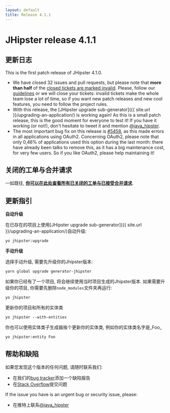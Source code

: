 ```yaml
---
layout: default
title: Release 4.1.1
---
```


JHipster release 4.1.1
==================

更新日志
----------

This is the first patch release of JHipster 4.1.0.

- We have closed 32 issues and pull requests, but please note that **more than half** of the [closed tickets are marked invalid](https://github.com/jhipster/generator-jhipster/issues?q=is%3Aissue+milestone%3A4.1.1+is%3Aclosed). Please, follow our [guidelines](https://github.com/jhipster/generator-jhipster/blob/master/CONTRIBUTING.md) or we will close your tickets: invalid tickets make the whole team lose a lot of time, so if you want new patch releases and new cool features, you need to follow the project rules.
- With this release, the [JHipster upgrade sub-generator]({{ site.url }}/upgrading-an-application/) is working again! As this is a small patch release, this is the good moment for everyone to test it! If you have it working (or not!), don't hesitate to tweet it and mention [@java_hipster](https://twitter.com/java_hipster).
- The most important bug fix on this release is [#5458](https://github.com/jhipster/generator-jhipster/pull/5458), as this made errors in all applications using OAuth2. Concerning OAuth2, please note that only 0,46% of applications used this option during the last month: there have already been talks to remove this, as it has a big maintenance cost, for very few users. So if you like OAuth2, please help maintaining it!

关闭的工单与合并请求
------------
一如既往, __[你可以在此处查看所有已关闭的工单与已接受合并请求](https://github.com/jhipster/generator-jhipster/issues?q=milestone%3A4.1.1+is%3Aclosed)__.

更新指引
------------

**自动升级**

在已存在的项目上使用[JHipster upgrade sub-generator]({{ site.url }}/upgrading-an-application/)自动升级:

```
yo jhipster:upgrade
```

**手动升级**

选择手动升级, 需要先升级你的Jhipster版本:

```
yarn global upgrade generator-jhipster
```

如果你已经有了一个项目, 将会继续使用当时项目生成的Jhipster版本.
如果需要升级你的项目, 你需要先删除`node_modules`文件夹再运行:

```
yo jhipster
```

更新你的项目和所有的实体类

```
yo jhipster --with-entities
```

你也可以使用实体类子生成器挨个更新你的实体类, 例如你的实体类名字是_Foo_

```
yo jhipster:entity Foo
```

帮助和缺陷
--------------

如果您发现这个版本的任何问题, 请随时联系我们:

- 在我们的[bug tracker](https://github.com/jhipster/generator-jhipster/issues?state=open)添加一个缺陷报告
- 在[Stack Overflow](http://stackoverflow.com/tags/jhipster/info)提交问题

If the issue you have is an urgent bug or security issue, please:

- 在推特上联系[@java_hipster](https://twitter.com/java_hipster)
